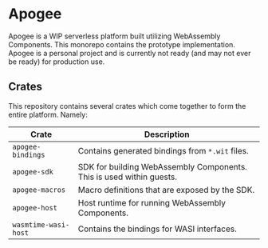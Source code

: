 # Apogee
Apogee is a WIP serverless platform built utilizing WebAssembly Components. This monorepo contains the prototype implementation. Apogee is a personal project and is currently not ready (and may not ever be ready) for production use.

## Crates
This repository contains several crates which come together to form the entire platform. Namely:

| Crate | Description |
| --- | --- |
| `apogee-bindings` | Contains generated bindings from `*.wit` files. |
| `apogee-sdk` | SDK for building WebAssembly Components. This is used within guests. |
| `apogee-macros` | Macro definitions that are exposed by the SDK. |
| `apogee-host` | Host runtime for running WebAssembly Components. |
| `wasmtime-wasi-host` | Contains the bindings for WASI interfaces. |